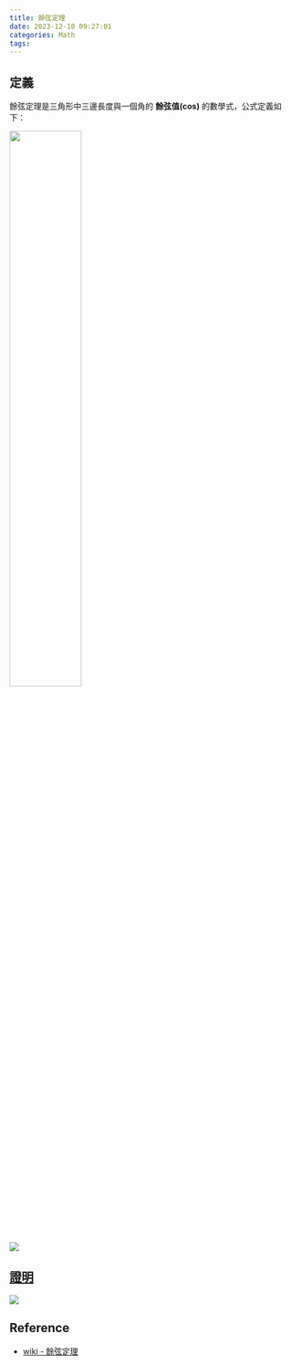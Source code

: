 ```yaml
---
title: 餘弦定理
date: 2023-12-10 09:27:01
categories: Math
tags:
---
```


## 定義
餘弦定理是三角形中三邊長度與一個角的 **餘弦值(cos)** 的數學式，公式定義如下：

<!--more-->

<img src="三角形.png" width="50%" height="50%">
<br />
<img src="定義.png">

## [證明](https://www.mathcha.io/editor/6l5ZmHXkClosYltp1OknvCMqg4glSdpYg9NCzEOexK)

<img src="證明.png">

## Reference
- [wiki - 餘弦定理](https://zh.wikipedia.org/zh-tw/%E9%A4%98%E5%BC%A6%E5%AE%9A%E7%90%86)